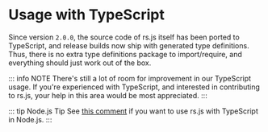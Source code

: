 # Usage with TypeScript

Since version `2.0.0`, the source code of rs.js itself has been ported
to TypeScript, and release builds now ship with generated type
definitions. Thus, there is no extra type definitions package to
import/require, and everything should just work out of the box.

::: info NOTE
There's still a lot of room for improvement in our TypeScript usage. If
you're experienced with TypeScript, and interested in contributing to
rs.js, your help in this area would be most appreciated.
:::

::: tip Node.js Tip
See [this
comment](https://github.com/remotestorage/remotestorage.js/issues/1253#issuecomment-985132217)
if you want to use rs.js with TypeScript in Node.js.
:::
